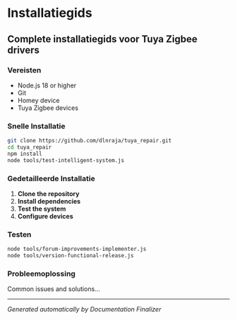 # Installatiegids

## Complete installatiegids voor Tuya Zigbee drivers

### Vereisten

- Node.js 18 or higher
- Git
- Homey device
- Tuya Zigbee devices

### Snelle Installatie

```bash
git clone https://github.com/dlnraja/tuya_repair.git
cd tuya_repair
npm install
node tools/test-intelligent-system.js
```

### Gedetailleerde Installatie

1. **Clone the repository**
2. **Install dependencies**
3. **Test the system**
4. **Configure devices**

### Testen

```bash
node tools/forum-improvements-implementer.js
node tools/version-functional-release.js
```

### Probleemoplossing

Common issues and solutions...

---
*Generated automatically by Documentation Finalizer*
